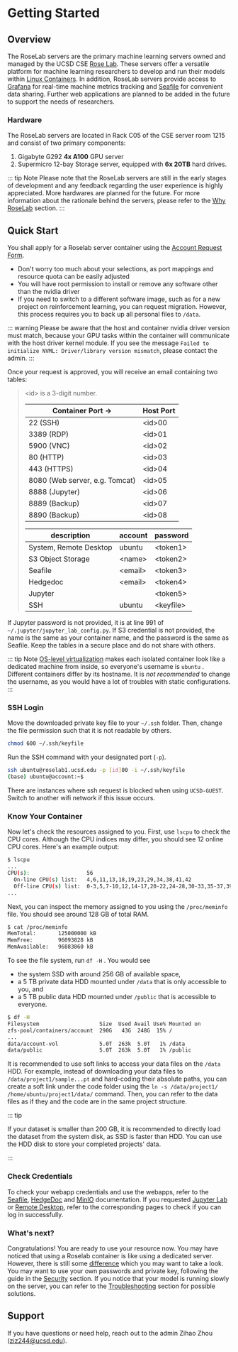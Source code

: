 # Getting Started

## Overview

The RoseLab servers are the primary machine learning servers owned and managed by the UCSD CSE [Rose Lab](https://roseyu.com). These servers offer a versatile platform for machine learning researchers to develop and run their models within [Linux Containers](https://linuxcontainers.org/). In addition, RoseLab servers provide access to [Grafana](http://roselab1.ucsd.edu/grafana/) for real-time machine metrics tracking and [Seafile](http://roselab1.ucsd.edu/seafile) for convenient data sharing. Further web applications are planned to be added in the future to support the needs of researchers.

### Hardware

The RoseLab servers are located in Rack C05 of the CSE server room 1215 and consist of two primary components:

1. Gigabyte G292 **4x A100** GPU server
2. Supermicro 12-bay Storage server, equipped with **6x 20TB** hard drives.

::: tip Note
Please note that the RoseLab servers are still in the early stages of development and any feedback regarding the user experience is highly appreciated. More hardwares are planned for the future. For more information about the rationale behind the servers, please refer to the [Why RoseLab](./why) section.
:::

## Quick Start

You shall apply for a Roselab server container using the [Account Request Form](https://docs.google.com/forms/d/e/1FAIpQLSdKIzsrn1DulFZEW8esUrMVuYtKyMMxax1foBDrDM7OqMb58A/viewform?usp=pp_url). 

* Don't worry too much about your selections, as port mappings and resource quota can be easily adjusted
* You will have root permission to install or remove any software other than the nvidia driver
* If you need to switch to a different software image, such as for a new project on reinforcement learning, you can request migration. However, this process requires you to back up all personal files to `/data`.

::: warning
Please be aware that the host and container nvidia driver version must match, because your GPU tasks within the container will communicate with the host driver kernel module. If you see the message `Failed to initialize NVML: Driver/library version mismatch`, please contact the admin.
:::

Once your request is approved, you will receive an email containing two tables:

> <id\> is a 3-digit number.
> 
> | Container Port →               | Host Port |
> | ------------------------------ | --------- |
> | 22 (SSH)                       | <id\>00   |
> | 3389 (RDP)                     | <id\>01   |
> | 5900 (VNC)                     | <id\>02   |
> | 80 (HTTP)                      | <id\>03   |
> | 443 (HTTPS)                    | <id\>04   |
> | 8080 (Web server, e.g. Tomcat) | <id\>05   |
> | 8888 (Jupyter)                 | <id\>06   |
> | 8889 (Backup)                  | <id\>07   |
> | 8890 (Backup)                  | <id\>08   |
>
> | description            | account  | password   |
> | ---------------------- | -------  | ---------- |
> | System, Remote Desktop | ubuntu   | <token1\>  |
> | S3 Object Storage      | <name\>  | <token2\>  |
> | Seafile                | <email\> | <token3\>  |
> | Hedgedoc               | <email\> | <token4\>  |
> | Jupyter                |          | <token5\>  |
> | SSH                    | ubuntu   | <keyfile\> |

If Jupyter password is not provided, it is at line 991 of `~/.jupyter/jupyter_lab_config.py`. If S3 credential is not provided, the name is the same as your container name, and the password is the same as Seafile. Keep the tables in a secure place and do not share with others. 

::: tip Note
[OS-level virtualization](https://en.wikipedia.org/wiki/OS-level_virtualization) makes each isolated container look like a dedicated machine from inside, so everyone's username is `ubuntu` . Different containers differ by its hostname. It is *not recommended* to change the username, as you would have a lot of troubles with static configurations.
:::

### SSH Login

Move the downloaded private key file to your `~/.ssh` folder. Then, change the file permission such that it is not readable by others.

```bash
chmod 600 ~/.ssh/keyfile
```

Run the SSH command with your designated port (`-p`).

```bash
ssh ubuntu@roselab1.ucsd.edu -p [id]00 -i ~/.ssh/keyfile
(base) ubuntu@account:~$
```

There are instances where ssh request is blocked when using `UCSD-GUEST`. Switch to another wifi network if this issue occurs. 

### Know Your Container

Now let's check the resources assigned to you. First, use `lscpu` to check the CPU cores. Although the CPU indices may differ, you should see 12 online CPU cores. Here's an example output:

```bash
$ lscpu
...
CPU(s):                  56
  On-line CPU(s) list:   4,6,11,13,18,19,23,29,34,38,41,42
  Off-line CPU(s) list:  0-3,5,7-10,12,14-17,20-22,24-28,30-33,35-37,39,40,43-55
...
```

Next, you can inspect the memory assigned to you using the `/proc/meminfo` file. You should see around 128 GB of total RAM. 

```bash
$ cat /proc/meminfo
MemTotal:       125000000 kB
MemFree:        96093828 kB
MemAvailable:   96883860 kB
```

To see the file system, run `df -H` . You would see 

* the system SSD with around 256 GB of available space,
* a 5 TB private data HDD mounted under `/data` that is only accessible to you, and
* a 5 TB public data HDD mounted under `/public` that is accessible to everyone.

```bash
$ df -H
Filesystem                   Size  Used Avail Use% Mounted on
zfs-pool/containers/account  290G   43G  248G  15% /
...
data/account-vol             5.0T  263k  5.0T   1% /data
data/public                  5.0T  263k  5.0T   1% /public
```

It is recommended to use soft links to access your data files on the `/data` HDD. For example, instead of downloading your data files to `/data/project1/sample...pt` and hard-coding their absolute paths, you can create a soft link under the code folder using the `ln -s /data/project1/ /home/ubuntu/project1/data/` command. Then, you can refer to the data files as if they and the code are in the same project structure.

::: tip

If your dataset is smaller than 200 GB, it is recommended to directly load the dataset from the system disk, as SSD is faster than HDD. You can use the HDD disk to store your completed projects' data.

:::

### Check Credentials

To check your webapp credentials and use the webapps, refer to the [Seafile](https://help.seafile.com/), [HedgeDoc](https://docs.hedgedoc.org/) and [MinIO](https://min.io/docs/minio/linux/index.html) documentation. If you requested [Jupyter Lab](./jupyter) or [Remote Desktop](./rdp), refer to the corresponding pages to check if you can log in successfully.

### What's next?

Congratulations! You are ready to use your resource now. You may have noticed that using a Roselab container is like using a dedicated server. However, there is still some [difference](./limit) which you may want to take a look. You may want to use your own passwords and private key, following the guide in the [Security](./security) section. If you notice that your model is running slowly on the server, you can refer to the [Troubleshooting](./troubleshooting) section for possible solutions.

## Support

If you have questions or need help, reach out to the admin Zihao Zhou (ziz244@ucsd.edu).
